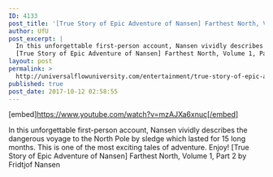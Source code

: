 ```yaml
---
ID: 4133
post_title: '[True Story of Epic Adventure of Nansen] Farthest North, Volume 1, Part 2 (Audiobook)'
author: UfU
post_excerpt: |
  In this unforgettable first-person account, Nansen vividly describes the dangerous voyage to the North Pole by sledge which lasted for 15 long months. This is one of the most exciting tales of adventure. Enjoy!
  [True Story of Epic Adventure of Nansen] Farthest North, Volume 1, Part 2 by Fridtjof Nansen
layout: post
permalink: >
  http://universalflowuniversity.com/entertainment/true-story-of-epic-adventure-of-nansen-farthest-north-volume-1-part-2-audiobook/
published: true
post_date: 2017-10-12 02:58:55
---
```

[embed]https://www.youtube.com/watch?v=mzAJXa6xnuc[/embed]<br>
<p>In this unforgettable first-person account, Nansen vividly describes the dangerous voyage to the North Pole by sledge which lasted for 15 long months. This is one of the most exciting tales of adventure. Enjoy!
[True Story of Epic Adventure of Nansen] Farthest North, Volume 1, Part 2 by Fridtjof Nansen</p>